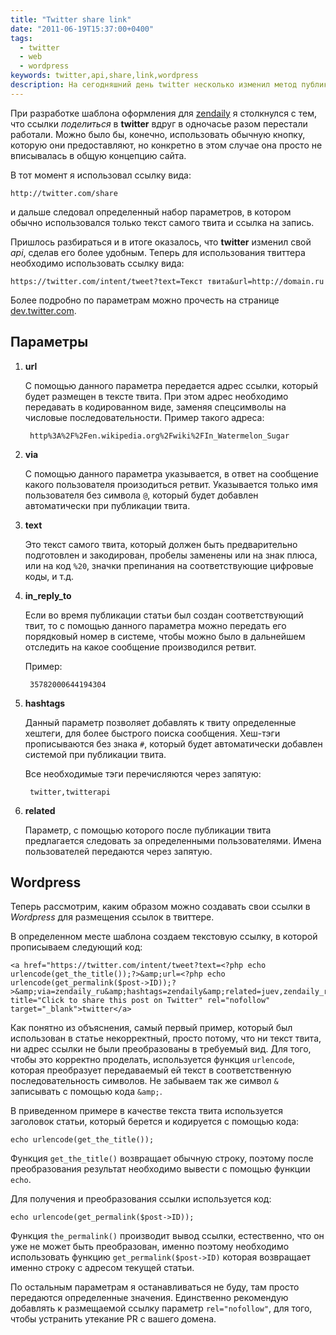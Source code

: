 ```yaml
---
title: "Twitter share link"
date: "2011-06-19T15:37:00+0400"
tags:
  - twitter
  - web
  - wordpress
keywords: twitter,api,share,link,wordpress
description: На сегодняшний день twitter несколько изменил метод публикации записи через вызов ссылки. Публикация перестала работать, но появилось больше возможностей.
---
```

При разработке шаблона оформления для [zendaily][1] я столкнулся с тем, что ссылки *поделиться* в **twitter** вдруг в одночасье разом перестали работали. Можно было бы, конечно, использовать обычную кнопку, которую они предоставляют, но конкретно в этом случае она просто не вписывалась в общую концепцию сайта.

В тот момент я использовал ссылку вида:

    http://twitter.com/share

и дальше следовал определенный набор параметров, в котором обычно использовался только текст самого твита и ссылка на запись.

Пришлось разбираться и в итоге оказалось, что **twitter** изменил свой *api*, сделав его более удобным. Теперь для использования твиттера необходимо использовать ссылку вида:

    https://twitter.com/intent/tweet?text=Текст твита&url=http://domain.ru

Более подробно по параметрам можно прочесть на странице [dev.twitter.com][2].

## Параметры

1. **url**

    С помощью данного параметра передается адрес ссылки, который будет размещен в тексте твита. При этом адрес необходимо передавать в кодированном виде, заменяя спецсимволы на числовые последовательности. Пример такого адреса:

        http%3A%2F%2Fen.wikipedia.org%2Fwiki%2FIn_Watermelon_Sugar

2. **via**

    С помощью данного параметра указывается, в ответ на сообщение какого пользователя произодиться ретвит. Указывается только имя пользователя без символа `@`, который будет добавлен автоматически при публикации твита.

3. **text**

    Это текст самого твита, который должен быть предварительно подготовлен и закодирован, пробелы заменены или на знак плюса, или на код `%20`, значки препинания на соответствующие цифровые коды, и т.д.

4. **in\_reply\_to**

    Если во время публикации статьи был создан соответствующий твит, то с помощью данного параметра можно передать его порядковый номер в системе, чтобы можно было в дальнейшем отследить на какое сообщение производился ретвит.

    Пример:

        35782000644194304

5. **hashtags**

    Данный параметр позволяет добавлять к твиту определенные хештеги, для более быстрого поиска сообщения. Хеш-тэги прописываются без знака `#`, который будет автоматически добавлен системой при публикации твита.

    Все необходимые тэги перечисляются через запятую:

        twitter,twitterapi

6. **related**

    Параметр, с помощью которого после публикации твита предлагается следовать за определенными пользователями. Имена пользователей передаются через запятую.

## Wordpress

Теперь рассмотрим, каким образом можно создавать свои ссылки в *Wordpress* для размещения ссылок в твиттере.

В определенном месте шаблона создаем текстовую ссылку, в которой прописываем следующий код:

    <a href="https://twitter.com/intent/tweet?text=<?php echo urlencode(get_the_title());?>&amp;url=<?php echo urlencode(get_permalink($post->ID));?>&amp;via=zendaily_ru&amp;hashtags=zendaily&amp;related=juev,zendaily_ru,dmitry_diez" title="Click to share this post on Twitter" rel="nofollow" target="_blank">twitter</a>

Как понятно из объяснения, самый первый пример, который был использован в статье некорректный, просто потому, что ни текст твита, ни адрес ссылки не были преобразованы в требуемый вид. Для того, чтобы это корректно проделать, используется функция `urlencode`, которая преобразует передаваемый ей текст в соответственную последовательность символов. Не забываем так же символ `&` записывать с помощью кода `&amp;`.

В приведенном примере в качестве текста твита используется заголовок статьи, который берется и кодируется с помощью кода:

    echo urlencode(get_the_title());

Функция `get_the_title()` возвращает обычную строку, поэтому после преобразования результат необходимо вывести с помощью функции `echo`.

Для получения и преобразования ссылки используется код:

    echo urlencode(get_permalink($post->ID));

Функция `the_permalink()` производит вывод ссылки, естественно, что он уже не может быть преобразован, именно поэтому необходимо использовать функцию `get_permalink($post->ID)` которая возвращает именно строку с адресом текущей статьи.

По остальным параметрам я останавливаться не буду, там просто передаются определенные значения. Единственно рекомендую добавлять к размещаемой ссылку параметр `rel="nofollow"`, для того, чтобы устранить утекание PR с вашего домена.

[1]: http://zendaily.ru
[2]: http://dev.twitter.com/pages/intents
